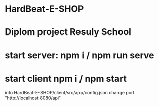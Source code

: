 # HardBeat-E-SHOP

# Diplom project Resuly School

# start server: npm i / npm run serve
# start client npm i / npm start

info HardBeat-E-SHOP/client/src/app/config.json change port "http://localhost:8080/api"
